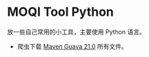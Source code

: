 # MOQI Tool Python

放一些自己常用的小工具，主要使用 Python 语言。

* 爬虫下载 [Maven Guava 21.0](https://repo.maven.apache.org/maven2/com/google/guava/guava/21.0/) 所有文件。
